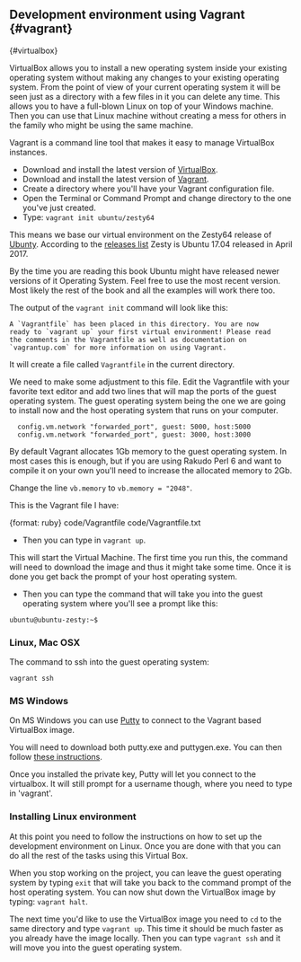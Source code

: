## Development environment using Vagrant {#vagrant}
{#virtualbox}

VirtualBox allows you to install a new operating system inside your existing operating system without
making any changes to your existing operating system. From the point of view of your current operating
system it will be seen just as a directory with a few files in it you can delete any time.
This allows you to have a full-blown Linux on top of your Windows machine. Then you can use that Linux
machine without creating a mess for others in the family who might be using the same machine.

Vagrant is a command line tool that makes it easy to manage VirtualBox instances.


* Download and install the latest version of [VirtualBox](https://www.virtualbox.org/).
* Download and install the latest version of [Vagrant](https://www.vagrantup.com/).
* Create a directory where you'll have your Vagrant configuration file.
* Open the Terminal or Command Prompt and change directory to the one you've just created.
* Type: `vagrant init ubuntu/zesty64`

This means we base our virtual environment on the Zesty64 release of [Ubunty](https://www.ubuntu.com/).
According to the [releases list](https://wiki.ubuntu.com/Releases) Zesty is Ubuntu 17.04 released in April 2017.

By the time you are reading this book Ubuntu might have released newer versions of it Operating System.
Feel free to use the most recent version. Most likely the rest of the book and all the examples will work there too.

The output of the `vagrant init` command will look like this:

```
A `Vagrantfile` has been placed in this directory. You are now
ready to `vagrant up` your first virtual environment! Please read
the comments in the Vagrantfile as well as documentation on
`vagrantup.com` for more information on using Vagrant.
```

It will create a file called `Vagrantfile` in the current directory.

We need to make some adjustment to this file.
Edit the Vagrantfile with your favorite text editor and add two lines that will map the ports of the guest operating system. The guest operating system
being the one we are going to install now and the host operating system that runs on your computer.

```
  config.vm.network "forwarded_port", guest: 5000, host:5000
  config.vm.network "forwarded_port", guest: 3000, host:3000
```

By default Vagrant allocates 1Gb memory to the guest operating system. In most cases this is enough,
but if you are using Rakudo Perl 6 and want to compile it on your own you'll need to increase the allocated memory to 2Gb.

Change the line `vb.memory` to `vb.memory = "2048"`.

This is the Vagrant file I have:

{format: ruby}
code/Vagrantfile code/Vagrantfile.txt


* Then you can type in `vagrant up`.

This will start the Virtual Machine. The first time you run this, the command will need to download the image and thus it might take some time. Once it is done you get back the prompt of your host operating system.

* Then you can type the command that will take you into the guest operating system where you'll see a prompt like this:

```
ubuntu@ubuntu-zesty:~$
```

### Linux, Mac OSX

The command to ssh into the guest operating system:

`vagrant ssh`

### MS Windows

On MS Windows you can use [Putty](http://www.chiark.greenend.org.uk/~sgtatham/putty/download.html)
to connect to the Vagrant based VirtualBox image.

You will need to download both putty.exe and puttygen.exe.
You can then follow [these instructions](https://www.sitepoint.com/getting-started-vagrant-windows/).

Once you installed the private key, Putty will let you connect to the virtualbox. It will still prompt
for a username though, where you need to type in 'vagrant'.

### Installing Linux environment

At this point you need to follow the instructions on how to set up the development environment on Linux.
Once you are done with that you can do all the rest of the tasks using this Virtual Box.

When you stop working on the project, you can leave the guest operating system by typing `exit`
that will take you back to the command prompt of the host operating system. You can now shut down
the VirtualBox image by typing: `vagrant halt`.

The next time you'd like to use the VirtualBox image you need to `cd` to the same directory and type
`vagrant up`. This time it should be much faster as you already have the image locally.
Then you can type `vagrant ssh` and it will move you into the guest operating system.


